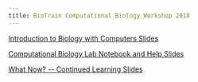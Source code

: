 ```yaml
---
title: BioTrain Computational Biology Workshop 2018
---
```


<a href="/2018-06-04-biotraincompbioworkshop2018/biotraincompbioworkshop2018/BNL_ComputersInBio_June2018" target="_blank">Introduction to Biology with Computers Slides</a>

<a href="/2018-06-04-biotraincompbioworkshop2018/biotraincompbioworkshop2018/BNL_LabNbk&Help_180604.pdf" target="_blank">Computational Biology Lab Notebook and Help Slides</a>

<a href="/2018-06-04-biotraincompbioworkshop2018/biotraincompbioworkshop2018/BNL_WhatNowContLearning_180604.pdf" target="_blank">What Now? -- Continued Learning Slides</a>